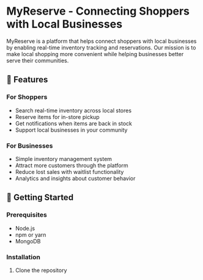 
# MyReserve - Connecting Shoppers with Local Businesses

MyReserve is a platform that helps connect shoppers with local businesses by enabling real-time inventory tracking and reservations. Our mission is to make local shopping more convenient while helping businesses better serve their communities.

## 🌟 Features

### For Shoppers
- Search real-time inventory across local stores
- Reserve items for in-store pickup
- Get notifications when items are back in stock
- Support local businesses in your community

### For Businesses
- Simple inventory management system
- Attract more customers through the platform
- Reduce lost sales with waitlist functionality
- Analytics and insights about customer behavior

## 🚀 Getting Started

### Prerequisites
- Node.js
- npm or yarn
- MongoDB

### Installation

1. Clone the repository
